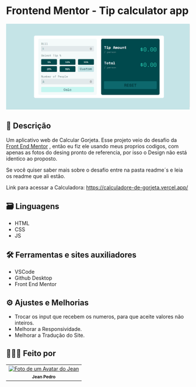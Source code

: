 # Frontend Mentor - Tip calculator app

<img src="./assets/images/Capturar.PNG" alt="">

## 📝 Descrição

Um aplicativo web de Calcular Gorjeta. Esse projeto veio do desafio da [Front End Mentor](https://www.frontendmentor.io/) , então eu fiz ele usando meus proprios codigos, com apenas as fotos do desing pronto de referencia, por isso o Design não está identico ao proposto.

Se você quiser saber mais sobre o desafio entre na pasta readme´s e leia os readme que ali estão.

Link para acessar a Calculadora: https://calculadore-de-gorjeta.vercel.app/

## 🗃 Linguagens

- HTML
- CSS
- JS


## 🛠 Ferramentas e sites auxiliadores 

- VSCode
- Github Desktop
- Front End Mentor

## ⚙ Ajustes e Melhorias

- Trocar os input que recebem os numeros, para que aceite valores não inteiros.
- Melhorar a Responsividade.
- Melhorar a Tradução do Site.

## 👨🏾‍💻 Feito por 

<table>
  <tr>
    <td align="center">
    <a href="#">
        <img src="https://avatars.githubusercontent.com/u/93811651?s=400&u=8310b85f88bc81cc9c031997caea03d4aec65d5c&v=4" width="100px;" alt="Foto de um Avatar do Jean"/><br>
        <sub>
          <b>Jean Pedro</b>
        </sub>
      </a>
    </td>
  </tr>
</table>